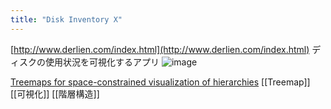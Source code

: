 ```yaml
---
title: "Disk Inventory X"
---
```


[http://www.derlien.com/index.html](http://www.derlien.com/index.html)
ディスクの使用状況を可視化するアプリ
![image](https://gyazo.com/a769581fdcd3e30eeb15be9f9fc29f23/thumb/1000)

[Treemaps for space-constrained visualization of hierarchies](http://www.cs.umd.edu/hcil/treemap-history/index.shtml)
[[Treemap]]
[[可視化]]
[[階層構造]]
